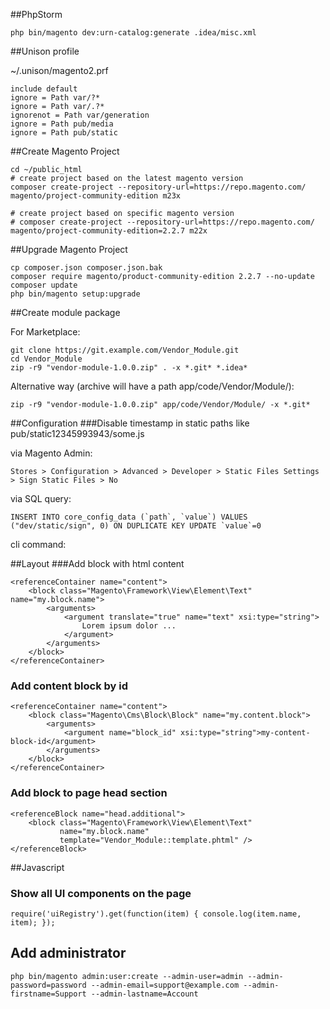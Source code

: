 ##PhpStorm

    php bin/magento dev:urn-catalog:generate .idea/misc.xml

##Unison profile

~/.unison/magento2.prf
    
    include default
    ignore = Path var/?*
    ignore = Path var/.?*
    ignorenot = Path var/generation
    ignore = Path pub/media
    ignore = Path pub/static
    
    
##Create Magento Project

    cd ~/public_html
    # create project based on the latest magento version
    composer create-project --repository-url=https://repo.magento.com/ magento/project-community-edition m23x
    
    # create project based on specific magento version
    # composer create-project --repository-url=https://repo.magento.com/ magento/project-community-edition=2.2.7 m22x

##Upgrade Magento Project

    cp composer.json composer.json.bak
    composer require magento/product-community-edition 2.2.7 --no-update
    composer update
    php bin/magento setup:upgrade
    
##Create module package

For Marketplace:

    git clone https://git.example.com/Vendor_Module.git
    cd Vendor_Module
    zip -r9 "vendor-module-1.0.0.zip" . -x *.git* *.idea*
    
Alternative way (archive will have a path app/code/Vendor/Module/):

    zip -r9 "vendor-module-1.0.0.zip" app/code/Vendor/Module/ -x *.git*

##Configuration
###Disable timestamp in static paths like pub/static12345993943/some.js

via Magento Admin:
    
    Stores > Configuration > Advanced > Developer > Static Files Settings > Sign Static Files > No

via SQL query:

    INSERT INTO core_config_data (`path`, `value`) VALUES ("dev/static/sign", 0) ON DUPLICATE KEY UPDATE `value`=0

cli command:

    


##Layout
###Add block with html content
    
    <referenceContainer name="content">
        <block class="Magento\Framework\View\Element\Text" name="my.block.name">
            <arguments>
                <argument translate="true" name="text" xsi:type="string">
                    Lorem ipsum dolor ...
                </argument>
            </arguments>
        </block>
    </referenceContainer>

### Add content block by id
    <referenceContainer name="content">
        <block class="Magento\Cms\Block\Block" name="my.content.block">
            <arguments>
                <argument name="block_id" xsi:type="string">my-content-block-id</argument>
            </arguments>
        </block>
    </referenceContainer>

### Add block to page head section
    
    <referenceBlock name="head.additional">
        <block class="Magento\Framework\View\Element\Text" 
               name="my.block.name" 
               template="Vendor_Module::template.phtml" />
    </referenceBlock>

##Javascript

### Show all UI components on the page

    require('uiRegistry').get(function(item) { console.log(item.name, item); });

## Add administrator

    php bin/magento admin:user:create --admin-user=admin --admin-password=password --admin-email=support@example.com --admin-firstname=Support --admin-lastname=Account
